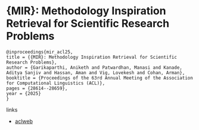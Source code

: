# {MIR}: Methodology Inspiration Retrieval for Scientific Research Problems

```
@inproceedings{mir_acl25,
title = {{MIR}: Methodology Inspiration Retrieval for Scientific Research Problems},
author = {Garikaparthi, Aniketh and Patwardhan, Manasi and Kanade, Aditya Sanjiv and Hassan, Aman and Vig, Lovekesh and Cohan, Arman},
booktitle = {Proceedings of the 63rd Annual Meeting of the Association for Computational Linguistics (ACL)},
pages = {28614--28659},
year = {2025}
}
```

links
- [aclweb](https://aclanthology.org/2025.acl-long.1390/)
